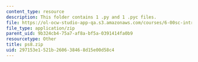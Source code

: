 ```yaml
---
content_type: resource
description: This folder contains 1 .py and 1 .pyc files.
file: https://ol-ocw-studio-app-qa.s3.amazonaws.com/courses/6-00sc-introduction-to-computer-science-and-programming-spring-2011/297153e1521b260638468d15e00d58c4_ps8.zip
file_type: application/zip
parent_uid: 9b324cb4-75a7-af8a-bf5a-0391414fa0b9
resourcetype: Other
title: ps8.zip
uid: 297153e1-521b-2606-3846-8d15e00d58c4
---
```

